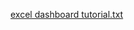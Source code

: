  [excel dashboard tutorial.txt](https:/g/ithub.com/user-attachments/files/20000989/excel.dashboard.tutorial.txt)
